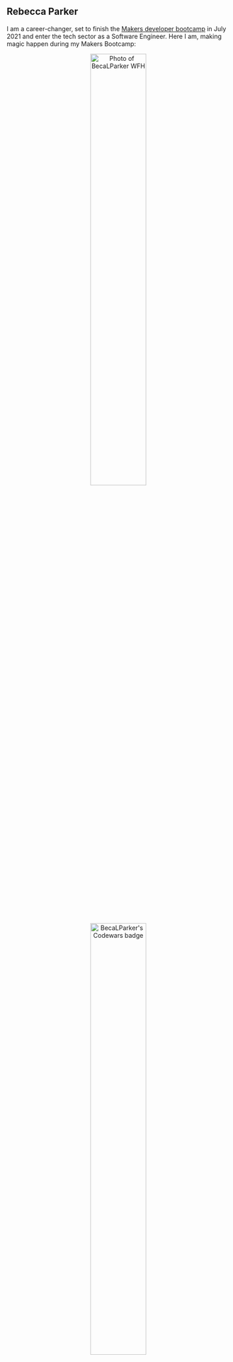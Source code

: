 ## Rebecca Parker

I am a career-changer, set to finish the [Makers developer bootcamp](https://makers.tech/about-us/) in July 2021 and enter the tech sector as a Software Engineer. Here I am, making magic happen during my Makers Bootcamp:

<p align="center"><img src="./PXL_20210504_112304441.PORTRAIT.jpg" alt="Photo of BecaLParker WFH" width="50%"/></p>

<p align="center"><img src="https://www.codewars.com/users/BecaLParker/badges/small" alt="BecaLParker's Codewars badge" width="50%"/></p>


<p align="center"><img src ="https://github-readme-stats.vercel.app/api?username=BecaLParker&show_icons=true&theme=radical" alt="BecaLParker's Github stats" width"50%"/></p>

## Currently reading/working on
| Title                        | Author            | Notes             |
| ---------------------------- | ----------------- | ----------------- |
| [**Learn React**](https://www.codecademy.com/learn/react-101)| Codecademy | I'm using this to learn the basic syntax of JSX and React for an upcoming project. React promises to be a useful tool to add to my existing Javascript single-page-app skills.|
| [**Explore It!**: Reduce Risk and Increase Confidence with Exploratory Testing](https://pragprog.com/titles/ehxta/explore-it/) | Elisabeth Hendrickson | I'm enjoying this read because I'm interested in becoming a stellar tester, using exploratory testing appraches to analyze and investigate software systems. I've found this an easy and engaging read, because the underlying principles seem to echo those I grew confident discussing and applying to good assessment design in my previous role as a Product Manager for an international exam board.|
| **A Philosophy of Software Design** | John Ousterhoust | The author's conclusion that _"Dealing with complexity is the most important challenge in software design"_ matches my experience so far developing software against seemingly simple user stories! This book was recommended to me after my week of work experience at [Redgate Software](https://www.red-gate.com/) and I'm keen to finish it because I've been working on my SOLID and TDD processes to reconcile interative, agile approaches, with the incremental nature of complexity. For each of the projects we've worked on at Makers, I've always found the planning and modelling stages to be secrectly really fascinating, and definitely a key predictor of the final build success.|


## Makers Academy (Apr 2021 to Jul 2021)

### My coding practices
| I can TDD anything | I am a strong debugger  | I write code that is easy to change |
| ------------------ | ----------------------- | ------------------------------------|
| <li> I use the AAA principle to structure my testing and I aim for a 'Red, Green, Refactor, Commit' cycle| <li> I take a methodical approach to digesting debug stacks and error messages; I gather information, get visibility using `p` / `console.log()`, and use effective search terms to google the solution | <li> I'm in the habit of commiting every working change with helpful commit messages, allowing code to be reinstated easily when necessary.|
|Recent reviewer feedback: |Recent reviewer feedback: |Recent reviewer feedback: |
| _"You delivered an amazing process, demonstrating the effort you have invested in learning test triangulation. [...] I believe you are at the stage where you can employ your process in the wild."_ | _"You regularly read the stack trace to ensure that you are up-to-date on all possible bugs [...] and used the output discrepancies to reason about the changes you’d make to your code."_| _"You chose descriptive names that communicated the intention behind your code, improving its human interpretation and thus its changeability. The same goes for your test names. Well done!"_|

### My working practices
- I grow collaboratively
  - Comfortable using GitHub processes for team collaboration on code base
    - PR merge conflict resolution
    - Raising issues and tickets on GitHub project boards
    - Travis and heroku for CI and CD
  - Comfortable using online tools to diagram, explore user stories and plan in teams
  - I thrive in Pair-programming and mob environments
  - I participate with and evolve team rituals (standups, retros etc)

### Technologies I've worked with
- Operating systems: 
   - OSX and Windows
    
- Terminal: 
   - comfortacle on Linux command line
   - strong git command line
   - some basic Powershell knowledge
   
- Languages (in order of proficiency): 
  - Ruby 
  - Javascript
  - SQL 
  - C#
  - Typescript
  - Take a look through [my githib repos](https://github.com/BecaLParker?tab=repositories) or [my codewars solutions](https://www.codewars.com/users/BecaLParker/completed_solutions) to get a feel for my work in these languages.  
  
- Testing syntax and frameworks: 
  - RSPEC (Ruby)
  - Capybara (Web UI testing)
  - Jasmine (Javascript)
  - Pester (Powershell)

- Web: REACT, Ruby on Rails, HTML, CSS


### Employment history
**Royal Society of Chemistry**   
_Education Executive for trainee teacher scholarship scheme_ (Oct 2018 to Mar 2021)   


- Project managing the recruitment and selection process for up to 150 high-potential specialist Chemistry teachers anually
- Overseeing a support package of continuing professional development and community upkeep for those recruited to the scheme
- Stakeholder engagement
  - working with Government department officials as part of the grant funding agreement for the scheme
  - managing expert external contractors and internal collaborators
- GDPR data handling
- Survey design and analysis
- Unconscious bias mitigation 
- Events coordination

Find out more about the impact of the scholarship scheme in this video. (Can you spot me at 1:45?!) 
[![Impact of scholarship scheme](https://img.youtube.com/vi/5X0yjEV2YvY/0.jpg)](https://www.youtube.com/watch?v=5X0yjEV2YvY)


_Publishing assistant, Customer relations team_ (Jun 2017 to Oct 2018)
- Subscription-model customer relations
- Internal reporting using MasterVision, DataSalon and Salesforce BI data
- Working with authors and other stakeholders to meet publication goals for peer-review scientifc journals

**Cambridge Assessment** (start-date to end-date)  
_Product Manager_

- Managing 34 external expert consultants and internal colleagues to deliver a continuous cycle of language assessments
- Working with demanding briefs, requirements and contraints
- Statisical data anlaysis
  - examiner standardisation
  - centre moderation and scaling
  - grading of approximately 7,000 candidates annually 
- Influencing team processes to implement assessment and testing best practices
- Information and requirement gathering
- Contributing to working groups for improving internal policy and processes


**Stanley Park High School** (start-date to end-date)  
_Secondary School Teacher, Modern Foreign Languages_


**Freelance** (start-date to end-date)  
_Translation, web editing and project management_

- Working with consultancy cleints to deliver the build and maintenance of investor relations webpages.
- Remote co-ordinating cross-functional teams working in multiple international sites to project manage Annual Reports microsite for a key client.
- Quality control
  - proofreading and editing HTML code in various content management systems (CMS)
  - Search Engine Optimization (SEO), 
  - accessibility considerations, 
  - stylistic implications of writing for the web and mobile web devices.

**Credit Suisse** (start-date to end-date)  
_Personal Assistant to Managing Director_

- Providing level-headed, logistical support in a large interantional organisation.
- Operating alongside senior board members.
- Valuable insight into the financial services industry.

## Certifications

#### Roehampton University
- PGCE secondary MFL teaching

#### Chartered Institute of Linguists
- Postgraduate Diploma in Translation
- French into English
- Specialism: scientific and technical texts

#### Keele University
- French with Spanish
- First class honours BA

## Hobbies

Away from my desk, I recharge by running, gardening, reading and catching up on boxsets. 

I love getting to know a new workteam through things like quizzes, boardgames, escape-rooms and kareoke.

